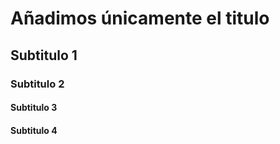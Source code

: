 # Añadimos únicamente el titulo

## Subtitulo 1

### Subtitulo 2

#### Subtitulo 3

#### Subtitulo 4
